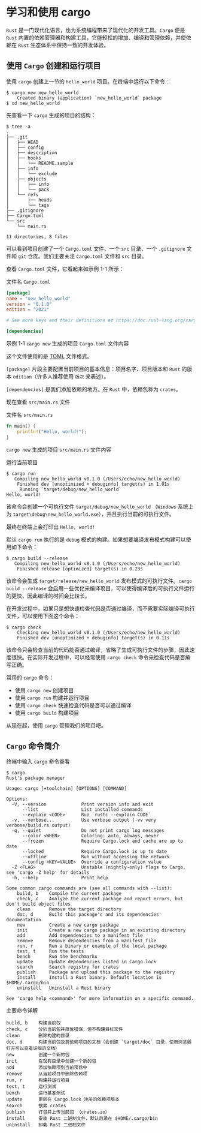 # 学习和使用 cargo

`Rust` 是一门现代化语言，也为系统编程带来了现代化的开发工具。`Cargo` 便是 `Rust` 内置的依赖管理器和构建工具，它能轻松的增加、编译和管理依赖，并使依赖在 `Rust` 生态体系中保持一致的开发体验。

## 使用 `Cargo` 创建和运行项目

使用 `cargo` 创建上一节的 `hello_world` 项目。在终端中运行以下命令：

```console
$ cargo new new_hello_world
    Created binary (application) `new_hello_world` package
$ cd new_hello_world
```

先查看一下 `cargo` 生成的项目的结构：

```console
$ tree -a
.
├── .git
│   ├── HEAD
│   ├── config
│   ├── description
│   ├── hooks
│   │   └── README.sample
│   ├── info
│   │   └── exclude
│   ├── objects
│   │   ├── info
│   │   └── pack
│   └── refs
│       ├── heads
│       └── tags
├── .gitignore
├── Cargo.toml
└── src
    └── main.rs

11 directories, 8 files
```

可以看到项目创建了一个 `Cargo.toml` 文件、一个 `src` 目录、一个 `.gitignore` 文件和 `git` 仓库。我们主要关注 `Cargo.toml` 文件和 `src` 目录。

查看 `Cargo.toml` 文件，它看起来如示例 1-1 所示：

<span class="filename">文件名 `Cargo.toml`</span>

```toml
[package]
name = "new_hello_world"
version = "0.1.0"
edition = "2021"

# See more keys and their definitions at https://doc.rust-lang.org/cargo/reference/manifest.html

[dependencies]
```

<span class="caption">示例 1-1 `cargo new` 生成的项目 `Cargo.toml` 文件内容</span>

这个文件使用的是 [TOML](https://toml.io/) 文件格式。

`[package]` 片段主要配置当前项目的基本信息：项目名字、项目版本和 `Rust` 的版本 `edition`（许多人推荐使用 `版次` 来表述）。

`[dependencies]` 是我们添加依赖的地方。在 `Rust` 中，依赖包称为 `crates`。

现在查看 `src/main.rs` 文件

<span class="filename">文件名 `src/main.rs`</span>

```rust
fn main() {
    println!("Hello, world!");
}
```

<span class="caption">`cargo new` 生成的项目 `src/main.rs` 文件内容</span>

运行当前项目

```console
$ cargo run
   Compiling new_hello_world v0.1.0 (/Users/echo/new_hello_world)
    Finished dev [unoptimized + debuginfo] target(s) in 1.01s
     Running `target/debug/new_hello_world`
Hello, world!
```

该命令会创建一个可执行文件 `target/debug/new_hello_world` （`Windows` 系统上为 `target\debug\new_hello_world.exe`），并且执行当前的可执行文件。

最终在终端上会打印出 `Hello, world!`

默认 `cargo run` 执行的是 `debug` 模式的构建。如果想要编译发布模式构建可以使用如下命令：

```console
$ cargo build --release
   Compiling new_hello_world v0.1.0 (/Users/echo/new_hello_world)
    Finished release [optimized] target(s) in 0.23s
```

该命令会生成 `target/release/new_hello_world` 发布模式的可执行文件。`cargo build --release` 会启用一些优化来编译项目，可以使得编译后的可执行文件运行的更快，因此编译的时间会比较长。

在开发过程中，如果只是想快速检查代码是否通过编译，而不需要实际编译可执行文件，可以使用下面这个命令：

```console
$ cargo check
    Checking new_hello_world v0.1.0 (/Users/echo/new_hello_world)
    Finished dev [unoptimized + debuginfo] target(s) in 0.11s
```

该命令只会检查当前的代码能否通过编译，省略了生成可执行文件的步骤，因此速度很快。在实际开发过程中，可以经常使用 `cargo check` 命令来检查代码是否编写正确。

常用的 `cargo` 命令：

* 使用 `cargo new` 创建项目
* 使用 `cargo run` 构建并运行项目
* 使用 `cargo check` 快速检查代码是否可以通过编译
* 使用 `cargo build` 构建项目

从现在起，使用 `cargo` 管理我们的项目吧。

## `Cargo` 命令简介

终端中输入 `cargo` 命令查看

```console
$ cargo
Rust's package manager

Usage: cargo [+toolchain] [OPTIONS] [COMMAND]

Options:
  -V, --version             Print version info and exit
      --list                List installed commands
      --explain <CODE>      Run `rustc --explain CODE`
  -v, --verbose...          Use verbose output (-vv very verbose/build.rs output)
  -q, --quiet               Do not print cargo log messages
      --color <WHEN>        Coloring: auto, always, never
      --frozen              Require Cargo.lock and cache are up to date
      --locked              Require Cargo.lock is up to date
      --offline             Run without accessing the network
      --config <KEY=VALUE>  Override a configuration value
  -Z <FLAG>                 Unstable (nightly-only) flags to Cargo, see 'cargo -Z help' for details
  -h, --help                Print help

Some common cargo commands are (see all commands with --list):
    build, b    Compile the current package
    check, c    Analyze the current package and report errors, but don't build object files
    clean       Remove the target directory
    doc, d      Build this package's and its dependencies' documentation
    new         Create a new cargo package
    init        Create a new cargo package in an existing directory
    add         Add dependencies to a manifest file
    remove      Remove dependencies from a manifest file
    run, r      Run a binary or example of the local package
    test, t     Run the tests
    bench       Run the benchmarks
    update      Update dependencies listed in Cargo.lock
    search      Search registry for crates
    publish     Package and upload this package to the registry
    install     Install a Rust binary. Default location is $HOME/.cargo/bin
    uninstall   Uninstall a Rust binary

See 'cargo help <command>' for more information on a specific command.
```

主要命令详解

```console
build, b    构建当前包
check, c    分析当前包并报告错误，但不构建目标文件
clean       删除构建的目录
doc, d      构建当前包及其依赖项目的文档（会创建 `target/doc` 目录，使用浏览器打开可以查看详细的文档）
new         创建一个新的包
init        在现有目录中创建一个新的包
add         添加依赖项到当前项目中
remove      从当前项目中删除依赖项
run, r      构建并运行项目
test, t     运行测试
bench       运行基准测试
update      更新在 Cargo.lock 注册的依赖项版本
search      搜索 crates
publish     打包并上传当前包 （crates.io）
install     安装 Rust 二进制文件，默认目录在 $HOME/.cargo/bin
uninstall   卸载 Rust 二进制文件
```